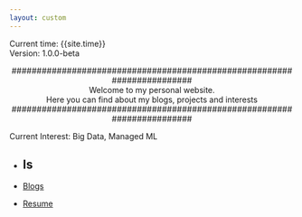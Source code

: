 ```yaml
---
layout: custom
---
```


Current time: {{site.time}} <br>
Version: 1.0.0-beta

<center>
######################################################################## <br>
Welcome to my personal website.                                     <br>
Here you can find about my blogs, projects and interests            <br> 
########################################################################
</center>

Current Interest: Big Data, Managed ML

* ## ls

* [Blogs](./pages/blogs.html)
* [Resume](./pages/cv.html)

